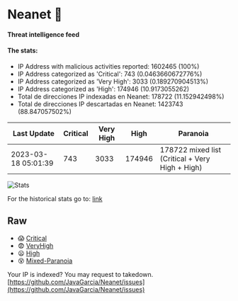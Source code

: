 # Neanet :hocho:
#### Threat intelligence feed
#### The stats:

- IP Address with malicious activities reported: 1602465 (100%)
- IP Address categorized as 'Critical':  743 (0.0463660672776%)
- IP Address categorized as 'Very High':  3033 (0.189270904513%)
- IP Address categorized as 'High':  174946 (10.9173055262)
- Total de direcciones IP indexadas en Neanet:  178722 (11.152942498%)
- Total de direcciones IP descartadas en Neanet:  1423743 (88.847057502%)

| Last Update | Critical | Very High | High | Paranoia |
| --- | --- | --- | --- | --- |
| 2023-03-18 05:01:39 | 743 | 3033 | 174946 | 178722 mixed list (Critical + Very High + High)|

![Stats](https://docs.google.com/spreadsheets/d/e/2PACX-1vSnaNMIXVabIpDJjufMlzH7poXnshF3mgd8Is1g9ytUEzVsP5my4Trn8f-xkoLLQ38xpL3HtmUexLo6/pubchart?oid=501124687&format=image)

For the historical stats go to: [link](/stats.csv)
## Raw
- :scream: [Critical](https://raw.githubusercontent.com/JavaGarcia/Neanet/master/blacklists/neanet_critical.txt)
- :fearful: [VeryHigh](https://raw.githubusercontent.com/JavaGarcia/Neanet/master/blacklists/neanet_veryHigh.txtt)
- :frowning: [High](https://raw.githubusercontent.com/JavaGarcia/Neanet/master/blacklists/neanet_high.txt)
- :dizzy_face: [Mixed-Paranoia](https://raw.githubusercontent.com/JavaGarcia/Neanet/master/blacklists/neanet_all.txt)


Your IP is indexed? You may request to takedown. [https://github.com/JavaGarcia/Neanet/issues](https://github.com/JavaGarcia/Neanet/issues)





















































































































































































































































































































































































































































































































































































































































































































































































































































































































































































































































































































































































































































































































































































































































































































































































































































































































































































































































































































































































































































































































































































































































































































































































































































































































































































































































































































































































































































































































































































































































































































































































































































































































































































































































































































































































































































































































































































































































































































































































































































































































































































































































































































































































































































































































































































































































































































































































































































































































































































































































































































































































































































































































































































































































































































































































































































































































































































































































































































































































































































































































































































































































































































































































































































































































































































































































































































































































































































































































































































































































































































































































































































































































































































































































































































































































































































































































































































































































































































































































































































































































































































































































































































































































































































































































































































































































































































































































































































































































































































































































































































































































































































































































































































































































































































































































































































































































































































































































































































































































































































































































































